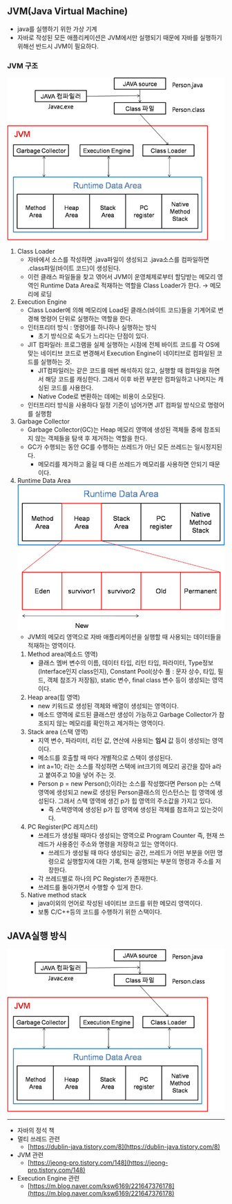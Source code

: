 ## JVM(Java Virtual Machine)

- java를 실행하기 위한 가상 기계
- 자바로 작성된 모든 애플리케이션은 JVM에서만 실행되기 때문에 자바를 실행하기 위해선 반드시 JVM이 필요하다.

### JVM 구조
![JVM구조](../img/jvm구조.png)

1. Class Loader
    - 자바에서 소스를 작성하면 .java파일이 생성되고 .java소스를 컴파일하면 .class파일(바이트 코드)이 생성된다.
    - 이런 클래스 파일들을 찾고 엮어서 JVM이 운영체제로부터 할당받는 메모리 영역인 Runtime Data Area로 적재하는 역할을 Class Loader가 한다.  → 메모리에 로딩
2. Execution Engine
    - Class Loader에 의해 메모리에 Load된 클래스(바이트 코드)들을 기계어로 변경해 명령어 단위로 실행하는 역할을 한다.
    - 인터프리터 방식 : 명령어를 하나하나 실행하는 방식
        - 초기 방식으로 속도가 느리다는 단점이 있다.
    - JIT 컴파일러: 프로그램을 실제 실행하는 시점에 전체 바이트 코드를 각 OS에 맞는 네이티브 코드로 변경해서 Execution Engine이 네이티브로 컴파일된 코드를 실행하는 것.
        - JIT컴파일러는 같은 코드를 매번 해석하지 않고, 실행할 때 컴파일을 하면서 해당 코드를 캐싱한다. 그래서 이후 바뀐 부분만 컴파일하고 나머지는 캐싱된 코드를 사용한다.
        - Native Code로 변환하는 데에는 비용이 소모된다.
    - 인터프리터 방식을 사용하다 일정 기준이 넘어가면 JIT 컴파일 방식으로 명령어를 실행함
3. Garbage Collector
    - Garbage Collector(GC)는 Heap 메모리 영역에 생성된 객체들 중에 참조되지 않는 객체들을 탐색 후 제거하는 역할을 한다.
    - GC가 수행되는 동안 GC를 수행하는 쓰레드가 아닌 모든 쓰레드는 일시정지된다.
        - 메모리를 제거하고 옮길 때 다른 쓰레드가 메모리를 사용하면 안되기 때문이다.
4. Runtime Data Area
   ![RuntimeDataArea](../img/runtime.png)
    - JVM의 메모리 영역으로 자바 애플리케이션을 실행할 때 사용되는 데이터들을 적재하는 영역이다.
    1. Method area(메소드 영역)
        - 클래스 멤버 변수의 이름, 데이터 타입, 리턴 타입, 파라미터, Type정보(Interface인지 class인지), Constant Pool(상수 풀 : 문자 상수, 타입, 필드, 객체 참조가 저장됨), static 변수, final class 변수 등이 생성되는 영역이다.
    2. Heap area(힙 영역)
        - new 키워드로 생성된 객체와 배열이 생성되는 영역이다.
        - 메소드 영역에 로드된 클래스만 생성이 가능하고 Garbage Collector가 참조되지 않는 메모리를 확인하고 제거하는 영역이다.
    3. Stack area (스택 영역)
        - 지역 변수, 파라미터, 리턴 값, 연산에 사용되는 **임시** 값 등이 생성되는 영역이다.
        - 메소드를 호출할 때 마다 개별적으로 스택이 생성된다.
        - int a=10; 라는 소스를 작성하면 스택에 int크기의 메모리 공간을 잡아 a라고 붙여주고 10을 넣어 주는 것.
        - Person p = new Person();이라는 소스를 작성했다면 Person p는 스택 영역에 생성되고 new로 생성된 Person클래스의 인스턴스는 힙 영역에 생성된다. 그래서 스택 영역에 생긴 p가 힙 영역의 주소값을 가지고 있다.
            - 즉 스택영역에 생성된 p가 힙 영역에 생성된 객체를 참조하고 있는것이다.
    4. PC Register(PC 레지스터)
        - 쓰레드가 생성될 때마다 생성되는 영역으로 Program Counter 즉, 현재 쓰레드가 사용중인 주소와 명령을 저장하고 있는 영역이다.
            - 쓰레드가 생성될 때 마다 생성되는 공간, 쓰레드가 어떤 부분을 어떤 명령으로 실행할지에 대한 기록, 현재 실행되는 부분의 명령과 주소를 저장한다.
        - 각 쓰레드별로 하나의 PC Register가 존재한다.
        - 쓰레드를 돌아가면서 수행할 수 있게 한다.
    5. Native method stack
        - java이외의 언어로 작성된 네이티브 코드를 위한 메모리 영역이다.
        - 보통 C/C++등의 코드를 수행하기 위한 스택이다.

## JAVA실행 방식

![실행방식](../img/실행방식.png)

---------

- 자바의 정석 책
- 멀티 쓰레드 관련
    - [https://dublin-java.tistory.com/8](https://dublin-java.tistory.com/8)
- JVM 관련
    - [https://jeong-pro.tistory.com/148](https://jeong-pro.tistory.com/148)
- Execution Engine 관련
    - [https://m.blog.naver.com/ksw6169/221647376178](https://m.blog.naver.com/ksw6169/221647376178)